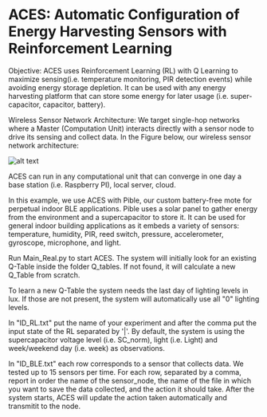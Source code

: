 # ACES: Automatic Configuration of Energy Harvesting Sensors with Reinforcement Learning

Objective:
ACES uses Reinforcement Learning (RL) with Q Learning to maximize sensing(i.e. temperature monitoring, PIR detection events) while avoiding energy storage depletion. It can be used with any energy harvesting platform that can store some energy for later usage (i.e. super-capacitor, capacitor, battery).

Wireless Sensor Network Architecture:
We target single-hop networks where a Master (Computation Unit) interacts directly with a sensor node to drive its sensing and collect data.  In the Figure below, our wireless sensor network architecture: 

![alt text](https://github.com/francescofraternali/ACES/Figure_1.PNG)

ACES can run in any computational unit that can converge in one day a base station (i.e. Raspberry PI), local server, cloud. 

In this example, we use ACES with Pible, our custom battery-free mote for perpetual indoor BLE applications. Pible uses a solar panel to gather energy from the environment and a supercapacitor to store it. It can be used for general indoor building applications as it embeds a variety of sensors: temperature, humidity, PIR, reed switch, pressure, accelerometer, gyroscope, microphone, and light.

Run Main_Real.py to start ACES. The system will initially look for an existing Q-Table inside the folder Q_tables. If not found, it will calculate a new Q_Table from scratch. 

To learn a new Q-Table the system needs the last day of lighting levels in lux. If those are not present, the system will automatically use all "0" lighting levels.

In "ID_RL.txt" put the name of your experiment and after the comma put the input state of the RL separated by '|'. By default, the system is using the supercapacitor voltage level (i.e. SC_norm), light (i.e. Light) and week/weekend day (i.e. week) as observations.

In "ID_BLE.txt" each row corresponds to a sensor that collects data. We tested up to 15 sensors per time. For each row, separated by a comma, report in order the name of the sensor_node, the name of the file in which you want to save the data collected, and the action it should take. After the system starts, ACES will update the action taken automatically and transmitit to the node.

